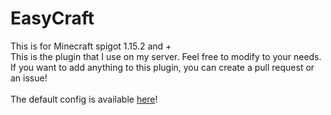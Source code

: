 # EasyCraft
This is for Minecraft spigot 1.15.2 and +<br>
This is the plugin that I use on my server. Feel free to modify to your needs.<br>
If you want to add anything to this plugin, you can create a pull request or an issue!<br>
<br>
The default config is available [here](https://github.com/ImDaBigBoss/EasyCraft/tree/master/src/config.yml)!<br>

